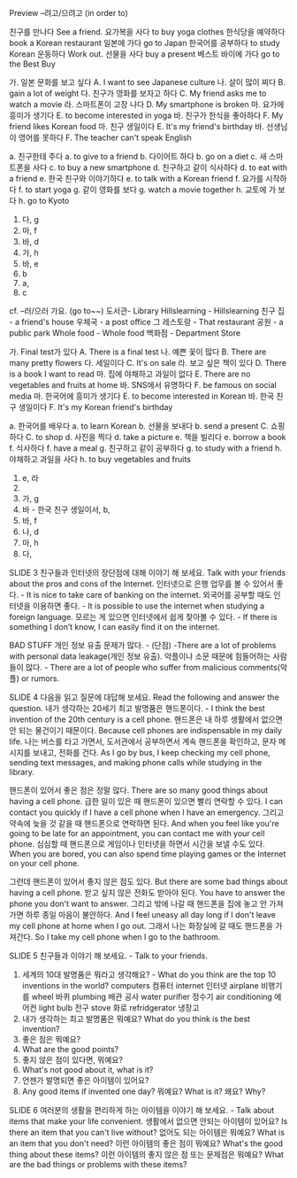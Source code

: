 Preview
–려고/으려고  (in order to)

친구를 만나다
See a friend.
요가복을 사다
to buy yoga clothes
한식당을 예약하다
book a Korean restaurant
일본에 가다
go to Japan
한국어를 공부하다
to study Korean
운동하다
Work out.
선물을 사다
buy a present
베스트 바이에 가다
go to the Best Buy

가. 일본 문화를 보고 싶다
A. I want to see Japanese culture
나. 살이 많이 찌다
B. gain a lot of weight
다. 친구가 영화를 보자고 하다
C. My friend asks me to watch a movie
라. 스마트폰이 고장 나다
D. My smartphone is broken
마. 요가에 흥미가 생기다
E. to become interested in yoga
바. 친구가 한식을 좋아하다
F. My friend likes Korean food
마. 친구 생일이다
E. It's my friend's birthday
바. 선생님이 영어를 못하다
F. The teacher can't speak English

a. 친구한테 주다
a. to give to a friend
b. 다이어트 하다
b. go on a diet
c. 새 스마트폰을 사다
c. to buy a new smartphone
d. 친구하고 같이 식사하다
d. to eat with a friend
e. 한국 친구와 이야기하다
e. to talk with a Korean friend
f. 요가를 시작하다
f. to start yoga
g. 같이 영화를 보다
g. watch a movie together
h. 교토에 가 보다
h. go to Kyoto

1.  다, g
2. 마, f
3. 바, d
4. 가, h
5. 바, e
6. b
7. a,
8. c

cf. –러/으러 가요. (go to~~)
도서관- Library
Hillslearning - Hillslearning
친구 집 - a friend's house
우체국 - a post office
그 레스토랑 - That restaurant
공원 - a public park
Whole food - Whole food
백화점 - Department Store

가. Final test가 있다
A. There is a final test
나. 예쁜 꽃이 많다
B. There are many pretty flowers
다. 세일이다
C. It's on sale
라. 보고 싶은 책이 있다
D. There is a book I want to read
마. 집에 야채하고 과일이 없다
E. There are no vegetables and fruits at home
바. SNS에서 유명하다
F. be famous on social media
마. 한국어에 흥미가 생기다
E. to become interested in Korean
바. 한국 친구 생일이다
F. It's my Korean friend's birthday


a. 한국어를 배우다
a. to learn Korean
b. 선물을 보내다
b. send a present
C. 쇼핑하다
C. to shop
d. 사진을 찍다
d. take a picture
e. 책을 빌리다
e. borrow a book
f. 식사하다
f. have a meal
g. 친구하고 같이 공부하다
g. to study with a friend
h. 야채하고 과일을 사다
h. to buy vegetables and fruits

1. e, 라
2. 
3. 가, g
4. 바 - 한국 친구 생일이서, b, 
5. 바, f
6. 나, d
7. 마, h
8. 다, 

SLIDE 3
친구들과 인터넷의 장단점에 대해 이야기 해 보세요. 
Talk with your friends about the pros and cons of the Internet.
인터넷으로 은행 업무를 볼 수 있어서 좋다. - It is nice to take care of banking on the internet.
외국어를 공부할 때도 인터넷을 이용하면 좋다. - It is possible to use the internet when studying a foreign language.
모르는 게 있으면 인터넷에서 쉽게 찾아볼 수 있다. - If there is something I don’t know, I can easily find it on the internet. 

BAD STUFF
개인 정보 유출 문제가 많다. - (단점) -There are a lot of problems with personal data leakage(개인 정보 유출).
악플이나 소문 때문에 힘들어하는 사람들이 많다. - There are a lot of people who suffer from malicious comments(악플) or rumors.

SLIDE 4
다음을 읽고 질문에 대답해 보세요.  Read the following and answer the question.
내가 생각하는 20세기 최고 발명품은 핸드폰이다. - I think the best invention of the 20th century is a cell phone. 
핸드폰은 내 하루 생활에서 없으면 안 되는 물건이기 때문이다.
Because cell phones are indispensable in my daily life.
나는 버스를 타고 가면서, 도서관에서 공부하면서 계속 핸드폰을 확인하고, 문자 메시지를 보내고, 전화를 건다.
As I go by bus, I keep checking my cell phone, sending text messages, and making phone calls while studying in the library.

핸드폰이 있어서 좋은 점은 정말 많다.
There are so many good things about having a cell phone.
급한 일이 있은 때 핸드폰이 있으면 빨리 연락할 수 있다.
I can contact you quickly if I have a cell phone when I have an emergency.
그리고 약속에 늦을 것 같을 때 핸드폰으로 연락하면 된다.
And when you feel like you're going to be late for an appointment, you can contact me with your cell phone.
심심할 때 핸드폰으로 게임이나 인터넷을 하면서 시간을 보낼 수도 있다.
When you are bored, you can also spend time playing games or the Internet on your cell phone.

그런데 핸드폰이 있어서 좋지 않은 점도 있다.
But there are some bad things about having a cell phone.
받고 싶지 않은 전화도 받아야 된다.
You have to answer the phone you don't want to answer.
그리고 밖에 나갈 때 핸드폰을 집에 놓고 안 가져가면 하루 종일 마음이 불안하다.
And I feel uneasy all day long if I don't leave my cell phone at home when I go out.
그래서 나는 화장실에 갈 때도 핸드폰을 가져간다.
So I take my cell phone when I go to the bathroom.

SLIDE 5
친구들과 이야기 해 보세요. - Talk to your friends.
1. 세계의 10대 발명품은 뭐라고 생각해요? - What do you think are the top 10 inventions in the world?
computers
컴퓨터
internet
인터넷
airplane
비행기를
wheel
바퀴
plumbing
배관 공사
water purifier
정수기
air conditioning
에어컨
light bulb
전구
stove
화로
refridgerator
냉장고
2. 내가 생각하는 최고 발명품은 뭐예요?
What do you think is the best invention?
3. 좋은 점은 뭐예요?
3. What are the good points?
4. 좋지 않은 점이 있다면, 뭐예요?
4. What's not good about it, what is it?
5. 언젠가 발명되면 좋은 아이템이 있어요? 
5. Any good items if invented one day? 
   뭐예요?
What is it?
   왜요?
Why?

SLIDE 6
여러분의 생활을 편리하게 하는 아이템을 이야기 해 보세요. - Talk about items that make your life convenient.
생활에서 없으면 안되는 아이템이 있어요? 
Is there an item that you can't live without? 
없어도 되는 아이템은 뭐예요?
What is an item that you don't need?
이런 아이템의 좋은 점이 뭐예요?
What's the good thing about these items?
이런 아이템의 좋지 않은 점 또는 문제점은 뭐예요?
What are the bad things or problems with these items?
